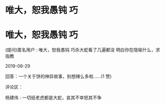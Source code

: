 # 唯大，恕我愚钝 巧

# 唯大，恕我愚钝 巧

(提问)匿名用户 : 唯大，恕我愚钝 巧杀大蛇看了几遍都没 明白你在隐喻什么，求指教

2019-06-29

回答：一个关于饼的神异故事，别想辣么多啦……(1 赞)

评论区：

杨建伟 : 一切纸老虎都是大蛇，哀其不幸怒其不争